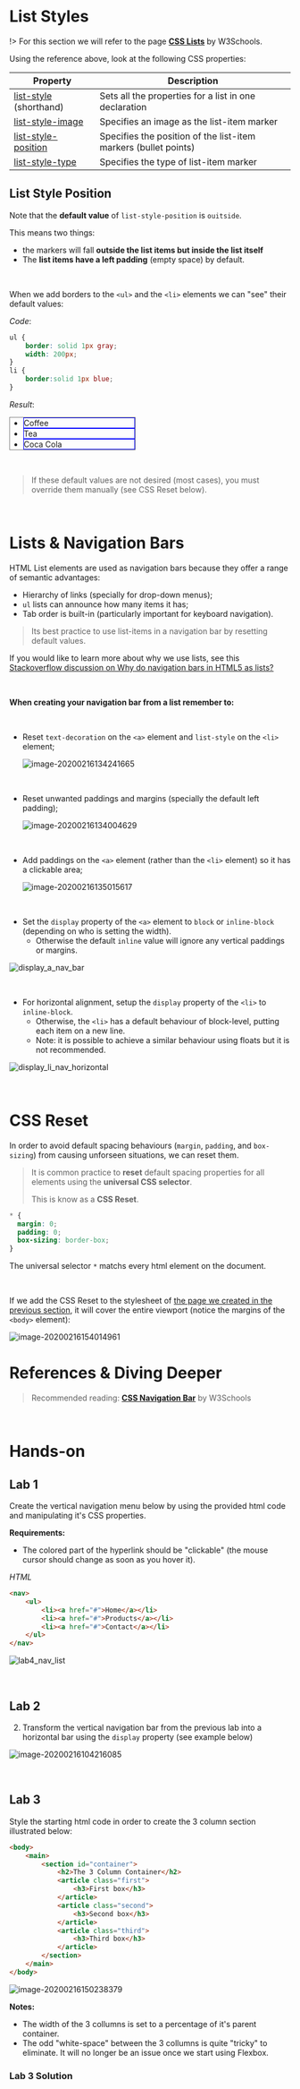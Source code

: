 # 


# List Styles

!>  For this section we will refer to the page **[CSS Lists](https://www.w3schools.com/css/css_list.asp)** by W3Schools.

Using the reference above, look at the following CSS properties:

| Property                                                     | Description                                                  |
| ------------------------------------------------------------ | ------------------------------------------------------------ |
| [list-style ](https://www.w3schools.com/cssref/pr_list-style.asp) (shorthand) | Sets all the properties for a list in one declaration        |
| [list-style-image](https://www.w3schools.com/cssref/pr_list-style-image.asp) | Specifies an image as the list-item marker                   |
| [list-style-position](https://www.w3schools.com/cssref/pr_list-style-position.asp) | Specifies the position of the list-item markers (bullet points) |
| [list-style-type](https://www.w3schools.com/cssref/pr_list-style-type.asp) | Specifies the type of list-item marker                       |



## List Style Position

Note that the **default value** of `list-style-position` is `ouitside`.

This means two things:

-  the markers will fall **outside the list items but inside the list itself**
-  The **list items have a left padding** (empty space) by default.

<br>

When we add borders to the `<ul>` and the `<li>` elements we can "see" their default values:



*Code*:

```css
ul {
    border: solid 1px gray;
    width: 200px;
}
li {
    border:solid 1px blue;
}
```

*Result*:

<ul style="border:solid 1px gray; width:200px">
  <li style="border:solid 1px blue;">Coffee</li>
  <li style="border:solid 1px blue;">Tea</li>
  <li style="border:solid 1px blue;">Coca Cola</li>
</ul>

<br>

> If these default values are not desired (most cases), you must override them manually (see CSS Reset below).

<br>

# Lists & Navigation Bars

HTML List elements are used as navigation bars because they offer a range of semantic advantages:

- Hierarchy of links (specially for drop-down menus);
- `ul` lists can announce how many items it has;
- Tab order is built-in (particularly important for keyboard navigation).



> Its best practice to use list-items in a navigation bar by resetting default values.



If you would like to learn more about why we use lists, see this [Stackoverflow discussion on Why do navigation bars in HTML5 as lists?](https://stackoverflow.com/questions/36811224/why-do-navigation-bars-in-html5-as-lists)

<br>

**When creating your navigation bar from a list remember to:**

<br>

- Reset `text-decoration` on the `<a>` element and `list-style` on the `<li>` element;

  ![image-20200216134241665](assets/image-20200216134241665.png)

  <br>

- Reset unwanted paddings and margins (specially the default left padding);

  ![image-20200216134004629](assets/image-20200216134004629.png)

  <br>

- Add paddings on the `<a>` element (rather than the `<li>` element) so it has a clickable area;

  ![image-20200216135015617](assets/image-20200216135015617.png)

<br>

- Set the `display`  property of the `<a>` element to `block` or `inline-block` (depending on who is setting the width).
  - Otherwise the default `inline` value will ignore any vertical paddings or margins.

![display_a_nav_bar](assets/display_a_nav_bar.gif)



<br>

- For horizontal alignment, setup the `display` property of the `<li>` to `inline-block`.
  - Otherwise, the `<li>` has a default behaviour of block-level, putting each item on a new line.
  - Note: it is possible to achieve a similar behaviour using floats but it is not recommended.

![display_li_nav_horizontal](assets/display_li_nav_horizontal.gif)

<br>

# CSS Reset

In order to avoid default spacing behaviours (`margin`, `padding`, and `box-sizing`) from causing unforseen situations, we can reset them.

> It is common practice to **reset** default spacing properties for all elements using the **universal CSS selector**.
>
> This is know as a **CSS Reset**.



```css
* {
  margin: 0;
  padding: 0;
  box-sizing: border-box;
}
```



The universal selector `*`  matchs every html element on the document. 

<br>

If we add the CSS Reset to the stylesheet of [the page we created in the previous section](../wk4/wk4_2_boxModel.md), it will cover the entire viewport (notice the margins of the `<body>` element):

 ![image-20200216154014961](assets/image-20200216154014961.png)



# References & Diving Deeper

> Recommended reading: **[CSS Navigation Bar](https://www.w3schools.com/Css/css_navbar.asp)** by W3Schools



<br>

# Hands-on

## Lab 1

Create the vertical navigation menu below by using the provided html code and manipulating it's CSS properties.

**Requirements:**

- The colored part of the hyperlink should be "clickable" (the mouse cursor should change as soon as you hover it).



*HTML*

```html
<nav>
    <ul>
        <li><a href="#">Home</a></li>
        <li><a href="#">Products</a></li>
        <li><a href="#">Contact</a></li>
    </ul>
</nav>
```



![lab4_nav_list](assets/lab4_nav_list.gif)



<br>

## Lab 2

2. Transform the vertical navigation bar from the previous lab into a horizontal bar using the `display` property (see example below)



![image-20200216104216085](assets/image-20200216104216085.png ':zoom:500')



<br>

## Lab 3

Style the starting html code in order to create the 3 column section illustrated below:

```html
<body>
    <main>
        <section id="container">
            <h2>The 3 Column Container</h2>
            <article class="first">
                <h3>First box</h3>
            </article>
            <article class="second">
                <h3>Second box</h3>
            </article>
            <article class="third">
                <h3>Third box</h3>
            </article>
        </section>
    </main>
</body>
```



![image-20200216150238379](assets/image-20200216150238379.png)



**Notes:**

- The width of the 3 collumns is set to a percentage of it's parent container.
- The odd "white-space" between the 3 collumns is quite "tricky" to eliminate. It will no longer be an issue once we start using Flexbox.



### Lab 3 Solution

<!-- See the [**interactive video for step-by-step solution**](http://bit.ly/2IiYSUZ). -->

